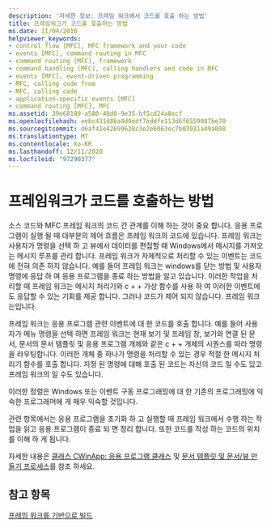 ```yaml
---
description: '자세한 정보: 프레임 워크에서 코드를 호출 하는 방법'
title: 프레임워크가 코드를 호출하는 방법
ms.date: 11/04/2016
helpviewer_keywords:
- control flow [MFC], MFC framework and your code
- events [MFC], command routing in MFC
- command routing [MFC], framework
- command handling [MFC], calling handlers and code in MFC
- events [MFC], event-driven programming
- MFC, calling code from
- MFC, calling code
- application-specific events [MFC]
- command routing [MFC], MFC
ms.assetid: 39e68189-a580-40d0-9e35-bf5cd24a8ecf
ms.openlocfilehash: eebc431d8ba4d0edf7eddfe113d6f6559087be70
ms.sourcegitcommit: d6af41e42699628c3e2e6063ec7b03931a49a098
ms.translationtype: MT
ms.contentlocale: ko-KR
ms.lasthandoff: 12/11/2020
ms.locfileid: "97290377"
---
```

# <a name="how-the-framework-calls-your-code"></a>프레임워크가 코드를 호출하는 방법

소스 코드와 MFC 프레임 워크의 코드 간 관계를 이해 하는 것이 중요 합니다. 응용 프로그램이 실행 될 때 대부분의 제어 흐름은 프레임 워크의 코드에 있습니다. 프레임 워크는 사용자가 명령을 선택 하 고 뷰에서 데이터를 편집할 때 Windows에서 메시지를 가져오는 메시지 루프를 관리 합니다. 프레임 워크가 자체적으로 처리할 수 있는 이벤트는 코드에 전혀 의존 하지 않습니다. 예를 들어 프레임 워크는 windows를 닫는 방법 및 사용자 명령에 응답 하 여 응용 프로그램을 종료 하는 방법을 알고 있습니다. 이러한 작업을 처리할 때 프레임 워크는 메시지 처리기와 c + + 가상 함수를 사용 하 여 이러한 이벤트에도 응답할 수 있는 기회를 제공 합니다. 그러나 코드가 제어 되지 않습니다. 프레임 워크는입니다.

프레임 워크는 응용 프로그램 관련 이벤트에 대 한 코드를 호출 합니다. 예를 들어 사용자가 메뉴 명령을 선택 하면 프레임 워크는 현재 보기 및 프레임 창, 보기와 연결 된 문서, 문서의 문서 템플릿 및 응용 프로그램 개체와 같은 c + + 개체의 시퀀스를 따라 명령을 라우팅합니다. 이러한 개체 중 하나가 명령을 처리할 수 있는 경우 적절 한 메시지 처리기 함수를 호출 합니다. 지정 된 명령에 대해 호출 된 코드는 자신의 코드 일 수도 있고 프레임 워크의 일 수도 있습니다.

이러한 정렬은 Windows 또는 이벤트 구동 프로그래밍에 대 한 기존의 프로그래밍에 익숙한 프로그래머에 게 매우 익숙할 것입니다.

관련 항목에서는 응용 프로그램을 초기화 하 고 실행할 때 프레임 워크에서 수행 하는 작업을 읽고 응용 프로그램이 종료 되 면 정리 합니다. 또한 코드를 작성 하는 코드의 위치를 이해 하 게 됩니다.

자세한 내용은 [클래스 CWinApp: 응용 프로그램 클래스](cwinapp-the-application-class.md) 및 [문서 템플릿 및 문서/뷰 만들기 프로세스](document-templates-and-the-document-view-creation-process.md)를 참조 하세요.

## <a name="see-also"></a>참고 항목

[프레임 워크를 기반으로 빌드](building-on-the-framework.md)
